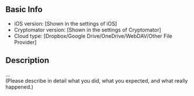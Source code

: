<!--
Please make sure to:
- Comply with our code of conduct: https://github.com/cryptomator/cryptomator-ios/blob/main/CODE_OF_CONDUCT.md
- Search for existing similar issues first: https://github.com/cryptomator/cryptomator-ios/issues?q=

⚠️ IMPORTANT: If you'd like to report an issue about the "new" app with Files app integration, please do that in the other repository: https://github.com/cryptomator/ios
-->

## Basic Info

* iOS version: [Shown in the settings of iOS]
* Cryptomator version: [Shown in the settings of Cryptomator]
* Cloud type: [Dropbox/Google Drive/OneDrive/WebDAV/Other File Provider]

## Description

…  
(Please describe in detail what you did, what you expected, and what really happened.)

